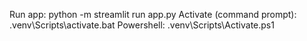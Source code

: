 Run app: python -m streamlit run app.py
Activate (command prompt): .venv\Scripts\activate.bat
Powershell: .venv\Scripts\Activate.ps1
